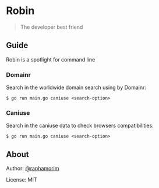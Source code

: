 # Robin
> The developer best friend

## Guide

Robin is a spotlight for command line

### Domainr

Search in the worldwide domain search using by Domainr:

`$ go run main.go caniuse <search-option>`

### Caniuse

Search in the caniuse data to check browsers compatibilities:

`$ go run main.go caniuse <search-option>`


## About

Author: [@raphamorim](https://github.com/raphamorim)

License: MIT
